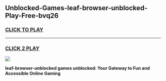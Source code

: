 
## Unblocked-Games-leaf-browser-unblocked-Play-Free-bvq26
<h3>
<a href="https://premium76.site?title=leaf-browser-unblocked&ref=20M">CLICK TO PLAY</a></h3>
<hr>

<h3>
<a href="https://premium76.site?title=leaf-browser-unblocked&ref=20M">CLICK 2 PLAY</a>
  
</h3>

<a href="https://premium76.site?title=leaf-browser-unblocked&ref=19M"><img src="https://clearcache.store/games.png"></a>


**leaf-browser-unblocked games unblocked: Your Gateway to Fun and Accessible Online Gaming**
